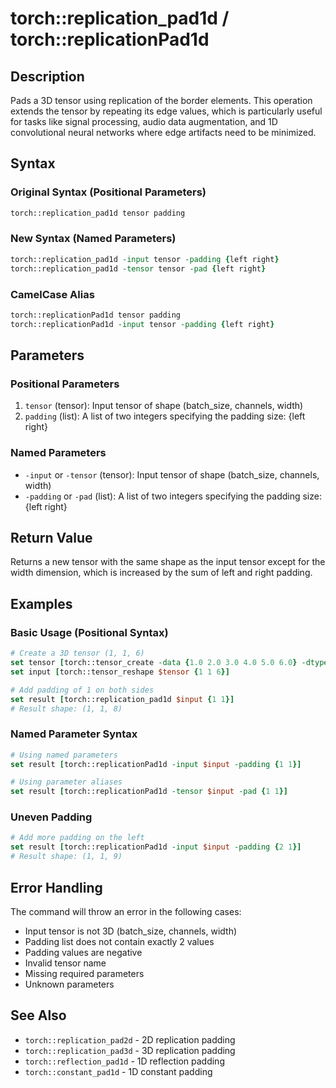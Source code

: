# torch::replication_pad1d / torch::replicationPad1d

## Description
Pads a 3D tensor using replication of the border elements. This operation extends the tensor by repeating its edge values, which is particularly useful for tasks like signal processing, audio data augmentation, and 1D convolutional neural networks where edge artifacts need to be minimized.

## Syntax

### Original Syntax (Positional Parameters)
```tcl
torch::replication_pad1d tensor padding
```

### New Syntax (Named Parameters)
```tcl
torch::replication_pad1d -input tensor -padding {left right}
torch::replication_pad1d -tensor tensor -pad {left right}
```

### CamelCase Alias
```tcl
torch::replicationPad1d tensor padding
torch::replicationPad1d -input tensor -padding {left right}
```

## Parameters

### Positional Parameters
1. `tensor` (tensor): Input tensor of shape (batch_size, channels, width)
2. `padding` (list): A list of two integers specifying the padding size: {left right}

### Named Parameters
- `-input` or `-tensor` (tensor): Input tensor of shape (batch_size, channels, width)
- `-padding` or `-pad` (list): A list of two integers specifying the padding size: {left right}

## Return Value
Returns a new tensor with the same shape as the input tensor except for the width dimension, which is increased by the sum of left and right padding.

## Examples

### Basic Usage (Positional Syntax)
```tcl
# Create a 3D tensor (1, 1, 6)
set tensor [torch::tensor_create -data {1.0 2.0 3.0 4.0 5.0 6.0} -dtype float32]
set input [torch::tensor_reshape $tensor {1 1 6}]

# Add padding of 1 on both sides
set result [torch::replication_pad1d $input {1 1}]
# Result shape: (1, 1, 8)
```

### Named Parameter Syntax
```tcl
# Using named parameters
set result [torch::replicationPad1d -input $input -padding {1 1}]

# Using parameter aliases
set result [torch::replicationPad1d -tensor $input -pad {1 1}]
```

### Uneven Padding
```tcl
# Add more padding on the left
set result [torch::replicationPad1d -input $input -padding {2 1}]
# Result shape: (1, 1, 9)
```

## Error Handling

The command will throw an error in the following cases:
- Input tensor is not 3D (batch_size, channels, width)
- Padding list does not contain exactly 2 values
- Padding values are negative
- Invalid tensor name
- Missing required parameters
- Unknown parameters

## See Also
- `torch::replication_pad2d` - 2D replication padding
- `torch::replication_pad3d` - 3D replication padding
- `torch::reflection_pad1d` - 1D reflection padding
- `torch::constant_pad1d` - 1D constant padding 